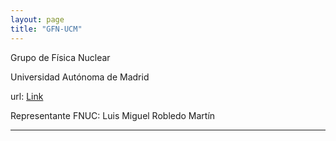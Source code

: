 ```yaml
---
layout: page
title: "GFN-UCM"
---
```


Grupo de Física Nuclear

Universidad Autónoma de Madrid

url: [Link]( )

Representante FNUC: Luis Miguel Robledo Martín

---
